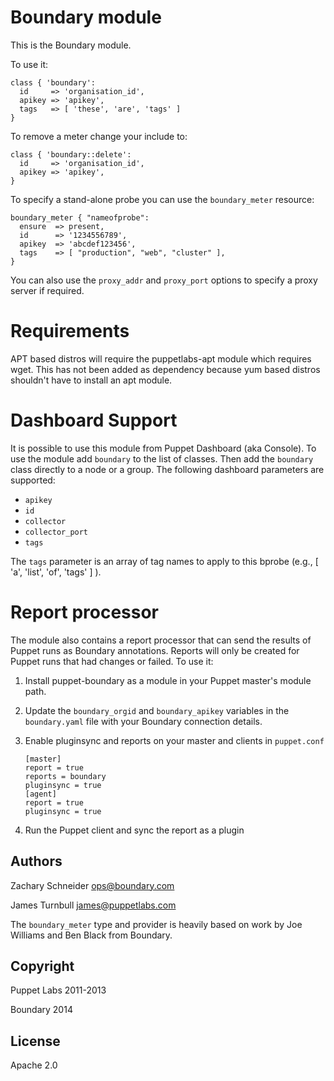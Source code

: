 Boundary module
=

This is the Boundary module.

To use it:

    class { 'boundary':
      id     => 'organisation_id',
      apikey => 'apikey',
      tags   => [ 'these', 'are', 'tags' ]
    } 

To remove a meter change your include to:

    class { 'boundary::delete':
      id     => 'organisation_id',
      apikey => 'apikey',
    }

To specify a stand-alone probe you can use the `boundary_meter` resource:

    boundary_meter { "nameofprobe":
      ensure  => present,
      id      => '1234556789',
      apikey  => 'abcdef123456',
      tags    => [ "production", "web", "cluster" ],
    }

You can also use the `proxy_addr` and `proxy_port` options to specify a
proxy server if required.

Requirements
==

APT based distros will require the puppetlabs-apt module which requires wget. This
has not been added as dependency because yum based distros shouldn't have to install
an apt module.

Dashboard Support
==

It is possible to use this module from Puppet Dashboard (aka Console). To use
the module add `boundary` to the list of classes. Then add the `boundary`
class directly to a node or a group. The following dashboard parameters are
supported:

- `apikey`
- `id`
- `collector`
- `collector_port`
- `tags`

The `tags` parameter is an array of tag names to apply to this bprobe
(e.g., [ 'a', 'list', 'of', 'tags' ] ). 

Report processor
==

The module also contains a report processor that can send the results of
Puppet runs as Boundary annotations. Reports will only be created for
Puppet runs that had changes or failed. To use it:

1.  Install puppet-boundary as a module in your Puppet master's module
    path.

2.  Update the `boundary_orgid` and `boundary_apikey` variables in the `boundary.yaml`
    file with your Boundary connection details.

3.  Enable pluginsync and reports on your master and clients in `puppet.conf`

        [master]
        report = true
        reports = boundary
        pluginsync = true
        [agent]
        report = true
        pluginsync = true

4.  Run the Puppet client and sync the report as a plugin

Authors
---

Zachary Schneider <ops@boundary.com>

James Turnbull <james@puppetlabs.com>

The `boundary_meter` type and provider is heavily based on work by Joe Williams and Ben Black from Boundary.

Copyright
---

Puppet Labs 2011-2013

Boundary 2014

License
---

Apache 2.0


